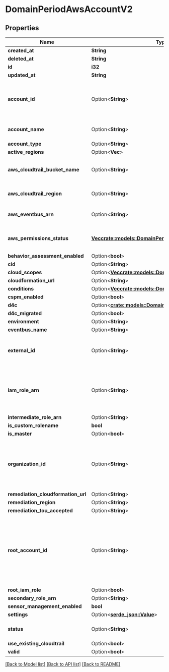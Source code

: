 # DomainPeriodAwsAccountV2

## Properties

Name | Type | Description | Notes
------------ | ------------- | ------------- | -------------
**created_at** | **String** |  |
**deleted_at** | **String** |  |
**id** | **i32** |  |
**updated_at** | **String** |  |
**account_id** | Option<**String**> | 12 digit AWS provided unique identifier for the account. | [optional]
**account_name** | Option<**String**> | AWS account name | [optional]
**account_type** | Option<**String**> |  | [optional]
**active_regions** | Option<**Vec<String>**> |  | [optional]
**aws_cloudtrail_bucket_name** | Option<**String**> | AWS CloudTrail bucket name to store logs. | [optional]
**aws_cloudtrail_region** | Option<**String**> | AWS CloudTrail region. | [optional]
**aws_eventbus_arn** | Option<**String**> | AWS Eventbus ARN. | [optional]
**aws_permissions_status** | [**Vec<crate::models::DomainPeriodPermission>**](domain.Permission.md) | Permissions status returned via API. |
**behavior_assessment_enabled** | Option<**bool**> |  | [optional]
**cid** | Option<**String**> |  | [optional]
**cloud_scopes** | Option<[**Vec<crate::models::DomainPeriodCloudScope>**](domain.CloudScope.md)> |  | [optional]
**cloudformation_url** | Option<**String**> |  | [optional]
**conditions** | Option<[**Vec<crate::models::DomainPeriodCondition>**](domain.Condition.md)> |  | [optional]
**cspm_enabled** | Option<**bool**> |  | [optional]
**d4c** | Option<[**crate::models::DomainPeriodAwsd4CAccountV1**](domain.AWSD4CAccountV1.md)> |  | [optional]
**d4c_migrated** | Option<**bool**> |  | [optional]
**environment** | Option<**String**> |  | [optional]
**eventbus_name** | Option<**String**> |  | [optional]
**external_id** | Option<**String**> | ID assigned for use with cross account IAM role access. | [optional]
**iam_role_arn** | Option<**String**> | The full arn of the IAM role created in this account to control access. | [optional]
**intermediate_role_arn** | Option<**String**> |  | [optional]
**is_custom_rolename** | **bool** |  |
**is_master** | Option<**bool**> |  | [optional]
**organization_id** | Option<**String**> | Up to 34 character AWS provided unique identifier for the organization. | [optional]
**remediation_cloudformation_url** | Option<**String**> |  | [optional]
**remediation_region** | Option<**String**> |  | [optional]
**remediation_tou_accepted** | Option<**String**> |  | [optional]
**root_account_id** | Option<**String**> | 12 digit AWS provided unique identifier for the root account (of the organization this account belongs to). | [optional]
**root_iam_role** | Option<**bool**> |  | [optional]
**secondary_role_arn** | Option<**String**> |  | [optional]
**sensor_management_enabled** | **bool** |  |
**settings** | Option<[**serde_json::Value**](.md)> |  | [optional]
**status** | Option<**String**> | Account registration status. | [optional]
**use_existing_cloudtrail** | Option<**bool**> |  | [optional]
**valid** | Option<**bool**> |  | [optional]

[[Back to Model list]](./README.md#documentation-for-models) [[Back to API list]](./README.md#documentation-for-api-endpoints) [[Back to README]](../README.md)
